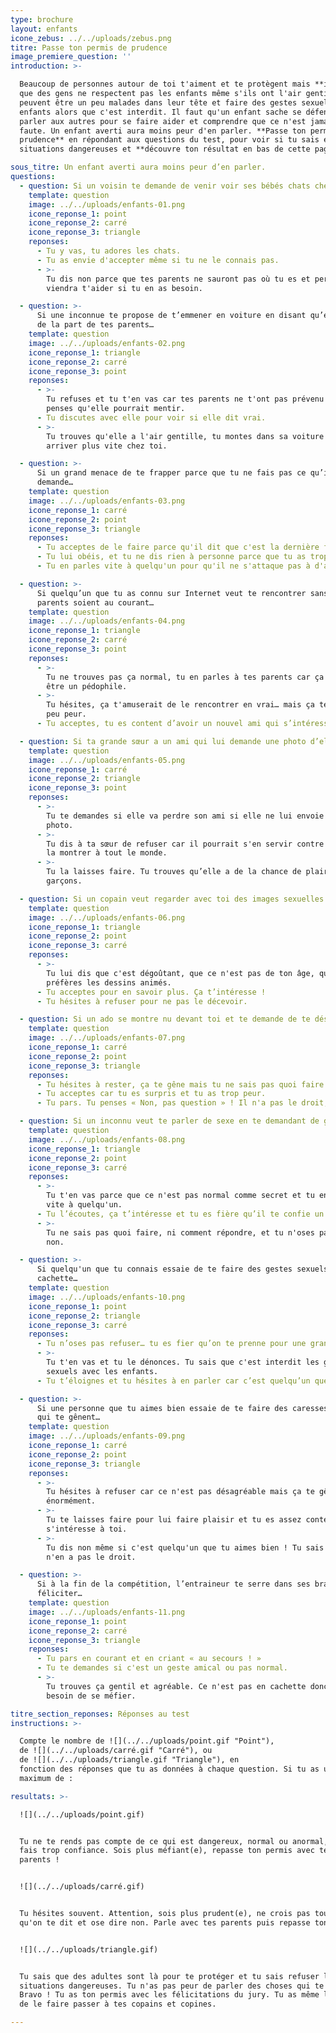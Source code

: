 ```yaml
---
type: brochure
layout: enfants
icone_zebus: ../../uploads/zebus.png
titre: Passe ton permis de prudence
image_premiere_question: ''
introduction: >-

  Beaucoup de personnes autour de toi t'aiment et te protègent mais **il arrive
  que des gens ne respectent pas les enfants même s'ils ont l'air gentils**. Ils
  peuvent être un peu malades dans leur tête et faire des gestes sexuels aux
  enfants alors que c'est interdit. Il faut qu'un enfant sache se défendre, en
  parler aux autres pour se faire aider et comprendre que ce n'est jamais de sa
  faute. Un enfant averti aura moins peur d'en parler. **Passe ton permis de
  prudence** en répondant aux questions du test, pour voir si tu sais éviter les
  situations dangereuses et **découvre ton résultat en bas de cette page**.

sous_titre: Un enfant averti aura moins peur d’en parler.
questions:
  - question: Si un voisin te demande de venir voir ses bébés chats chez lui…
    template: question
    image: ../../uploads/enfants-01.png
    icone_reponse_1: point
    icone_reponse_2: carré
    icone_reponse_3: triangle
    reponses:
      - Tu y vas, tu adores les chats.
      - Tu as envie d'accepter même si tu ne le connais pas.
      - >-
        Tu dis non parce que tes parents ne sauront pas où tu es et personne ne
        viendra t'aider si tu en as besoin.

  - question: >-
      Si une inconnue te propose de t’emmener en voiture en disant qu’elle vient
      de la part de tes parents…
    template: question
    image: ../../uploads/enfants-02.png
    icone_reponse_1: triangle
    icone_reponse_2: carré
    icone_reponse_3: point
    reponses:
      - >-
        Tu refuses et tu t'en vas car tes parents ne t'ont pas prévenu et tu
        penses qu'elle pourrait mentir.
      - Tu discutes avec elle pour voir si elle dit vrai.
      - >-
        Tu trouves qu'elle a l'air gentille, tu montes dans sa voiture pour
        arriver plus vite chez toi.

  - question: >-
      Si un grand menace de te frapper parce que tu ne fais pas ce qu’il te
      demande…
    template: question
    image: ../../uploads/enfants-03.png
    icone_reponse_1: carré
    icone_reponse_2: point
    icone_reponse_3: triangle
    reponses:
      - Tu acceptes de le faire parce qu'il dit que c'est la dernière fois
      - Tu lui obéis, et tu ne dis rien à personne parce que tu as trop peur.
      - Tu en parles vite à quelqu'un pour qu'il ne s'attaque pas à d'autres.

  - question: >-
      Si quelqu’un que tu as connu sur Internet veut te rencontrer sans que tes
      parents soient au courant…
    template: question
    image: ../../uploads/enfants-04.png
    icone_reponse_1: triangle
    icone_reponse_2: carré
    icone_reponse_3: point
    reponses:
      - >-
        Tu ne trouves pas ça normal, tu en parles à tes parents car ça pourrait
        être un pédophile.
      - >-
        Tu hésites, ça t'amuserait de le rencontrer en vrai… mais ça te fait un
        peu peur.
      - Tu acceptes, tu es content d’avoir un nouvel ami qui s’intéresse à toi.

  - question: Si ta grande sœur a un ami qui lui demande une photo d’elle toute nue…
    template: question
    image: ../../uploads/enfants-05.png
    icone_reponse_1: carré
    icone_reponse_2: triangle
    icone_reponse_3: point
    reponses:
      - >-
        Tu te demandes si elle va perdre son ami si elle ne lui envoie pas la
        photo.
      - >-
        Tu dis à ta sœur de refuser car il pourrait s'en servir contre elle et
        la montrer à tout le monde.
      - >-
        Tu la laisses faire. Tu trouves qu’elle a de la chance de plaire aux
        garçons.

  - question: Si un copain veut regarder avec toi des images sexuelles sur sa tablette…
    template: question
    image: ../../uploads/enfants-06.png
    icone_reponse_1: triangle
    icone_reponse_2: point
    icone_reponse_3: carré
    reponses:
      - >-
        Tu lui dis que c'est dégoûtant, que ce n'est pas de ton âge, que tu
        préfères les dessins animés.
      - Tu acceptes pour en savoir plus. Ça t’intéresse !
      - Tu hésites à refuser pour ne pas le décevoir.

  - question: Si un ado se montre nu devant toi et te demande de te déshabiller…
    template: question
    image: ../../uploads/enfants-07.png
    icone_reponse_1: carré
    icone_reponse_2: point
    icone_reponse_3: triangle
    reponses:
      - Tu hésites à rester, ça te gêne mais tu ne sais pas quoi faire.
      - Tu acceptes car tu es surpris et tu as trop peur.
      - Tu pars. Tu penses « Non, pas question » ! Il n'a pas le droit, c'est interdit par la loi.

  - question: Si un inconnu veut te parler de sexe en te demandant de garder le secret…
    template: question
    image: ../../uploads/enfants-08.png
    icone_reponse_1: triangle
    icone_reponse_2: point
    icone_reponse_3: carré
    reponses:
      - >-
        Tu t'en vas parce que ce n'est pas normal comme secret et tu en parles
        vite à quelqu'un.
      - Tu l’écoutes, ça t’intéresse et tu es fière qu’il te confie un secret.
      - >-
        Tu ne sais pas quoi faire, ni comment répondre, et tu n'oses pas dire
        non.

  - question: >-
      Si quelqu'un que tu connais essaie de te faire des gestes sexuels en
      cachette…
    template: question
    image: ../../uploads/enfants-10.png
    icone_reponse_1: point
    icone_reponse_2: triangle
    icone_reponse_3: carré
    reponses:
      - Tu n’oses pas refuser… tu es fier qu’on te prenne pour une grande personne…
      - >-
        Tu t'en vas et tu le dénonces. Tu sais que c'est interdit les gestes
        sexuels avec les enfants.
      - Tu t’éloignes et tu hésites à en parler car c’est quelqu’un que tu connais.

  - question: >-
      Si une personne que tu aimes bien essaie de te faire des caresses intimes
      qui te gênent…
    template: question
    image: ../../uploads/enfants-09.png
    icone_reponse_1: carré
    icone_reponse_2: point
    icone_reponse_3: triangle
    reponses:
      - >-
        Tu hésites à refuser car ce n'est pas désagréable mais ça te gêne
        énormément.
      - >-
        Tu te laisses faire pour lui faire plaisir et tu es assez contente qu'on
        s'intéresse à toi.
      - >-
        Tu dis non même si c'est quelqu'un que tu aimes bien ! Tu sais qu'il
        n'en a pas le droit.

  - question: >-
      Si à la fin de la compétition, l’entraineur te serre dans ses bras pour te
      féliciter…
    template: question
    image: ../../uploads/enfants-11.png
    icone_reponse_1: point
    icone_reponse_2: carré
    icone_reponse_3: triangle
    reponses:
      - Tu pars en courant et en criant « au secours ! »
      - Tu te demandes si c'est un geste amical ou pas normal.
      - >-
        Tu trouves ça gentil et agréable. Ce n'est pas en cachette donc pas
        besoin de se méfier.

titre_section_reponses: Réponses au test
instructions: >-

  Compte le nombre de ![](../../uploads/point.gif "Point"),
  de ![](../../uploads/carré.gif "Carré"), ou
  de ![](../../uploads/triangle.gif "Triangle"), en
  fonction des réponses que tu as données à chaque question. Si tu as un
  maximum de :

resultats: >-

  ![](../../uploads/point.gif)


  Tu ne te rends pas compte de ce qui est dangereux, normal ou anormal, et tu
  fais trop confiance. Sois plus méfiant(e), repasse ton permis avec tes
  parents !


  ![](../../uploads/carré.gif)


  Tu hésites souvent. Attention, sois plus prudent(e), ne crois pas tout ce
  qu'on te dit et ose dire non. Parle avec tes parents puis repasse ton permis.


  ![](../../uploads/triangle.gif)


  Tu sais que des adultes sont là pour te protéger et tu sais refuser les
  situations dangereuses. Tu n'as pas peur de parler des choses qui te gênent.
  Bravo ! Tu as ton permis avec les félicitations du jury. Tu as même le droit
  de le faire passer à tes copains et copines.

---
```

